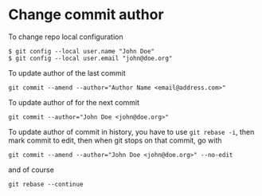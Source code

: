 # Change commit author

To change repo local configuration

```
$ git config --local user.name "John Doe"
$ git config --local user.email "john@doe.org"
```

To update author of the last commit 

```
git commit --amend --author="Author Name <email@address.com>"
```

To update author of for the next commit

```
git commit --author="John Doe <john@doe.org>"
```

To update author of commit in history, you have to use `git rebase -i`, then mark commit to edit, then when git stops on that commit, go with 

```
git commit --amend --author="John Doe <john@doe.org>" --no-edit
```

and of course 

```
git rebase --continue
```
